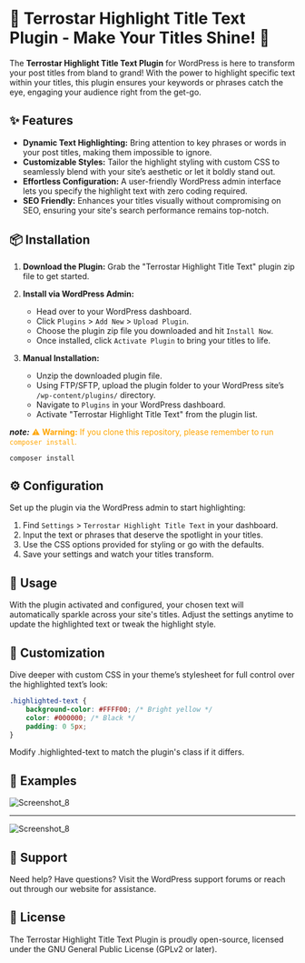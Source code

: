 # 🌟 Terrostar Highlight Title Text Plugin - Make Your Titles Shine! 🌟

The **Terrostar Highlight Title Text Plugin** for WordPress is here to transform your post titles from bland to grand! With the power to highlight specific text within your titles, this plugin ensures your keywords or phrases catch the eye, engaging your audience right from the get-go.

## ✨ Features

- **Dynamic Text Highlighting:** Bring attention to key phrases or words in your post titles, making them impossible to ignore.
- **Customizable Styles:** Tailor the highlight styling with custom CSS to seamlessly blend with your site’s aesthetic or let it boldly stand out.
- **Effortless Configuration:** A user-friendly WordPress admin interface lets you specify the highlight text with zero coding required.
- **SEO Friendly:** Enhances your titles visually without compromising on SEO, ensuring your site's search performance remains top-notch.

## 📦 Installation

1. **Download the Plugin:** Grab the "Terrostar Highlight Title Text" plugin zip file to get started.
2. **Install via WordPress Admin:**
   - Head over to your WordPress dashboard.
   - Click `Plugins` > `Add New` > `Upload Plugin`.
   - Choose the plugin zip file you downloaded and hit `Install Now`.
   - Once installed, click `Activate Plugin` to bring your titles to life.

3. **Manual Installation:**
   - Unzip the downloaded plugin file.
   - Using FTP/SFTP, upload the plugin folder to your WordPress site’s `/wp-content/plugins/` directory.
   - Navigate to `Plugins` in your WordPress dashboard.
   - Activate "Terrostar Highlight Title Text" from the plugin list.

***note:***
<span style="color: orange;">⚠️ **Warning:** If you clone this repository, please remember to run `composer install`.</span>

```
composer install
```

## ⚙️ Configuration

Set up the plugin via the WordPress admin to start highlighting:

1. Find `Settings` > `Terrostar Highlight Title Text` in your dashboard.
2. Input the text or phrases that deserve the spotlight in your titles.
3. Use the CSS options provided for styling or go with the defaults.
4. Save your settings and watch your titles transform.

## 🔧 Usage

With the plugin activated and configured, your chosen text will automatically sparkle across your site's titles. Adjust the settings anytime to update the highlighted text or tweak the highlight style.

## 🎨 Customization

Dive deeper with custom CSS in your theme’s stylesheet for full control over the highlighted text’s look:

```css
.highlighted-text {
    background-color: #FFFF00; /* Bright yellow */
    color: #000000; /* Black */
    padding: 0 5px;
}
```
Modify .highlighted-text to match the plugin's class if it differs.

## 📝 Examples

<img src="https://github.com/abimaelst/terrostar-highlight-title-text/assets/49216154/370d8603-552b-4c35-aac9-a2b600d1986f" alt="Screenshot_8" style="max-width: 600px;" />
<hr>
<img src="https://github.com/abimaelst/terrostar-highlight-title-text/assets/49216154/fdd762e5-a821-44bf-961e-6810365efb1b" alt="Screenshot_8" style="max-width: 600px;" />


## 🤝 Support
Need help? Have questions? Visit the WordPress support forums or reach out through our website for assistance.

## 📜 License
The Terrostar Highlight Title Text Plugin is proudly open-source, licensed under the GNU General Public License (GPLv2 or later).
